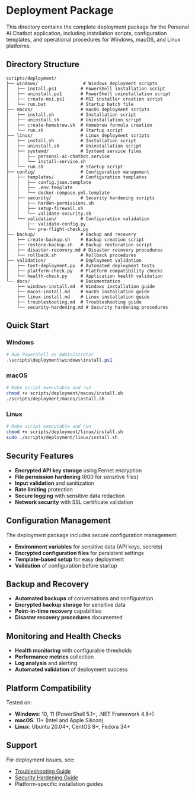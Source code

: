 # Deployment Package

This directory contains the complete deployment package for the Personal AI Chatbot application, including installation scripts, configuration templates, and operational procedures for Windows, macOS, and Linux platforms.

## Directory Structure

```
scripts/deployment/
├── windows/                 # Windows deployment scripts
│   ├── install.ps1         # PowerShell installation script
│   ├── uninstall.ps1       # PowerShell uninstallation script
│   ├── create-msi.ps1      # MSI installer creation script
│   └── run.bat             # Startup batch file
├── macos/                  # macOS deployment scripts
│   ├── install.sh          # Installation script
│   ├── uninstall.sh        # Uninstallation script
│   ├── create-homebrew.sh  # Homebrew formula creation
│   └── run.sh              # Startup script
├── linux/                  # Linux deployment scripts
│   ├── install.sh          # Installation script
│   ├── uninstall.sh        # Uninstallation script
│   ├── systemd/            # Systemd service files
│   │   ├── personal-ai-chatbot.service
│   │   └── install-service.sh
│   └── run.sh              # Startup script
├── config/                 # Configuration management
│   ├── templates/          # Configuration templates
│   │   ├── config.json.template
│   │   ├── .env.template
│   │   └── docker-compose.yml.template
│   ├── security/           # Security hardening scripts
│   │   ├── harden-permissions.sh
│   │   ├── setup-firewall.sh
│   │   └── validate-security.sh
│   └── validation/         # Configuration validation
│       ├── validate-config.py
│       └── pre-flight-check.py
├── backup/                 # Backup and recovery
│   ├── create-backup.sh    # Backup creation script
│   ├── restore-backup.sh   # Backup restoration script
│   ├── disaster-recovery.md # Disaster recovery procedures
│   └── rollback.sh         # Rollback procedures
├── validation/             # Deployment validation
│   ├── test-deployment.py  # Automated deployment tests
│   ├── platform-check.py   # Platform compatibility checks
│   └── health-check.py     # Application health validation
└── docs/                   # Documentation
    ├── windows-install.md  # Windows installation guide
    ├── macos-install.md    # macOS installation guide
    ├── linux-install.md    # Linux installation guide
    ├── troubleshooting.md  # Troubleshooting guide
    └── security-hardening.md # Security hardening procedures
```

## Quick Start

### Windows
```powershell
# Run PowerShell as Administrator
.\scripts\deployment\windows\install.ps1
```

### macOS
```bash
# Make script executable and run
chmod +x scripts/deployment/macos/install.sh
./scripts/deployment/macos/install.sh
```

### Linux
```bash
# Make script executable and run
chmod +x scripts/deployment/linux/install.sh
sudo ./scripts/deployment/linux/install.sh
```

## Security Features

- **Encrypted API key storage** using Fernet encryption
- **File permission hardening** (600 for sensitive files)
- **Input validation** and sanitization
- **Rate limiting** protection
- **Secure logging** with sensitive data redaction
- **Network security** with SSL certificate validation

## Configuration Management

The deployment package includes secure configuration management:

- **Environment variables** for sensitive data (API keys, secrets)
- **Encrypted configuration files** for persistent settings
- **Template-based setup** for easy deployment
- **Validation** of configuration before startup

## Backup and Recovery

- **Automated backups** of conversations and configuration
- **Encrypted backup storage** for sensitive data
- **Point-in-time recovery** capabilities
- **Disaster recovery procedures** documented

## Monitoring and Health Checks

- **Health monitoring** with configurable thresholds
- **Performance metrics** collection
- **Log analysis** and alerting
- **Automated validation** of deployment success

## Platform Compatibility

Tested on:
- **Windows**: 10, 11 (PowerShell 5.1+, .NET Framework 4.8+)
- **macOS**: 11+ (Intel and Apple Silicon)
- **Linux**: Ubuntu 20.04+, CentOS 8+, Fedora 34+

## Support

For deployment issues, see:
- [Troubleshooting Guide](docs/troubleshooting.md)
- [Security Hardening Guide](docs/security-hardening.md)
- Platform-specific installation guides